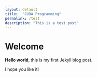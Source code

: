 ```yaml
---
layout: default
title:  "CUDA Programming"
permalink: /test
description: "This is a test post"
---
```


# Welcome

**Hello world**, this is my first Jekyll blog post.

I hope you like it!